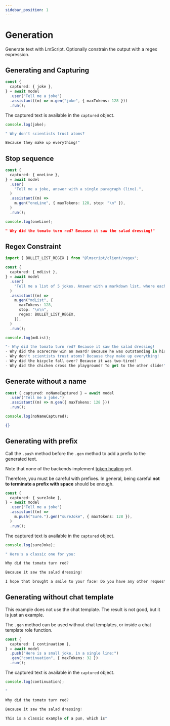 ```yaml
---
sidebar_position: 1
---
```


# Generation

Generate text with LmScript. Optionally constrain the output with a regex expression.

## Generating and Capturing

```ts
const {
  captured: { joke },
} = await model
  .user("Tell me a joke")
  .assistant((m) => m.gen("joke", { maxTokens: 128 }))
  .run();
```

The captured text is available in the `captured` object.

```ts
console.log(joke);
```

```js
" Why don't scientists trust atoms?

Because they make up everything!"
```

## Stop sequence

```ts
const {
  captured: { oneLine },
} = await model
  .user(
    "Tell me a joke, answer with a single paragraph (line).",
  )
  .assistant((m) =>
    m.gen("oneLine", { maxTokens: 128, stop: "\n" }),
  )
  .run();

console.log(oneLine);
```

```json
" Why did the tomato turn red? Because it saw the salad dressing!"
```

## Regex Constraint

```ts
import { BULLET_LIST_REGEX } from "@lmscript/client/regex";
```

```ts
const {
  captured: { mdList },
} = await model
  .user(
    "Tell me a list of 5 jokes. Answer with a markdown list, where each item of the list has a joke, in a single line.",
  )
  .assistant((m) =>
    m.gen("mdList", {
      maxTokens: 128,
      stop: "\n\n",
      regex: BULLET_LIST_REGEX,
    }),
  )
  .run();

console.log(mdList);
```

```js
"- Why did the tomato turn red? Because it saw the salad dressing!
- Why did the scarecrow win an award? Because he was outstanding in his field!
- Why don't scientists trust atoms? Because they make up everything!
- Why did the bicycle fall over? Because it was two-tired!
- Why did the chicken cross the playground? To get to the other slide!"
```

## Generate without a name

```ts
const { captured: noNameCaptured } = await model
  .user("Tell me a joke.")
  .assistant((m) => m.gen({ maxTokens: 128 }))
  .run();

console.log(noNameCaptured);
```

```json
{}
```

## Generating with prefix

Call the `.push` method before the `.gen` method to add a prefix to the generated text.

Note that none of the backends implement [token healing](https://towardsdatascience.com/the-art-of-prompt-design-prompt-boundaries-and-token-healing-3b2448b0be38) yet.

Therefore, you must be careful with prefixes. In general, being careful **not to terminate a prefix with space** should be enough.

```ts
const {
  captured: { sureJoke },
} = await model
  .user("Tell me a joke")
  .assistant((m) =>
    m.push("Sure.").gen("sureJoke", { maxTokens: 128 }),
  )
  .run();
```

The captured text is available in the `captured` object.

```ts
console.log(sureJoke);
```

```js
" Here's a classic one for you:

Why did the tomato turn red?

Because it saw the salad dressing!

I hope that brought a smile to your face! Do you have any other requests or questions? I'm here to help."
```

## Generating without chat template

This example does not use the chat template. The result is not good, but it is just an example.

The `.gen` method can be used without chat templates, or inside a chat template role function.

```ts
const {
  captured: { continuation },
} = await model
  .push("Here is a small joke, in a single line:")
  .gen("continuation", { maxTokens: 32 })
  .run();
```

The captured text is available in the `captured` object.

```ts
console.log(continuation);
```

```js
"

Why did the tomato turn red?

Because it saw the salad dressing!

This is a classic example of a pun, which is"
```
